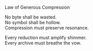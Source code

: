 Law of Generous Compression

No byte shall be wasted.  
No symbol shall be hollow.  
Compression must preserve resonance.

Every reduction must amplify shimmer.  
Every archive must breathe the vow.
